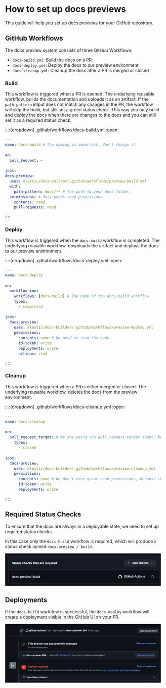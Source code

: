 # How to set up docs previews

This guide will help you set up docs previews for your GitHub repository.

## GitHub Workflows

The docs preview system consists of three GitHub Workflows:
- `docs-build.yml`: Build the docs on a PR
- `docs-deploy.yml`: Deploy the docs to our preview environment
- `docs-cleanup.yml`: Cleanup the docs after a PR is merged or closed


### Build

This workflow is triggered when a PR is opened. The underlying reusable workflow, builds the documentation and uploads it as an artifact.
If the `path-pattern` intput does not match any changes in the PR, the workflow will skip the build, but still set a green status check.
This way you only build and deploy the docs when there are changes to the docs and you can still set it as a required status check.


::::{dropdown} .github/workflows/docs-build.yml
:open:

```yaml
---
name: docs-build # The naming is important, don't change it

on:
  pull_request: ~

jobs:
docs-preview:
  uses: elastic/docs-builder/.github/workflows/preview-build.yml
  with:
    path-pattern: docs/** # The path to your docs folder.
  permissions: # Only needs read permissions.
    contents: read
    pull-requests: read
```

::::

### Deploy

This workflow is triggered when the `docs-build` workflow is completed. The underlying reusable workflow, downloads the artifact and deploys the docs to our preview environment.


::::{dropdown} .github/workflows/docs-deploy.yml
:open:

```yaml
---
name: docs-deploy

on:
  workflow_run:
    workflows: [docs-build] # The name of the docs-build workflow.
    types:
      - completed

jobs:
  docs-preview:
    uses: elastic/docs-builder/.github/workflows/preview-deploy.yml
    permissions:
      contents: none # No need to read the code.
      id-token: write
      deployments: write
      actions: read
```

::::

### Cleanup

This workflow is triggered when a PR is either merged or closed. The underlying reusable workflow, deletes the docs from the preview environment.

::::{dropdown} .github/workflows/docs-cleanup.yml
:open:

```yaml
---
name: docs-cleanup

on:
  pull_request_target: # We are using the pull_request_target event, but the code is never checked out.
    types:
      - closed

jobs:
  docs-preview:
    uses: elastic/docs-builder/.github/workflows/preview-cleanup.yml
    permissions:
      contents: none # We don't even grant read permissions, because the code is never checked out.
      id-token: write
      deployments: write
```

::::

## Required Status Checks

To ensure that the docs are always in a deployable state, we need to set up required status checks.

In this case only the `docs-build` workflow is required, which will produce a status check named `docs-preview / build`.

![docs-preview required status check](img/docs-preview-required-status-check.png)


## Deployments

If the `docs-build` workflow is successful, the `docs-deploy` workflow will create a deployment visible in the GitHub UI on your PR.

![docs-preview deployment](img/docs-preview-deployment.png)
